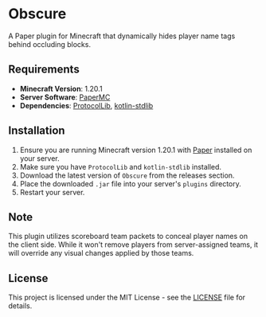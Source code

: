 # Obscure

A Paper plugin for Minecraft that dynamically hides player name tags behind occluding blocks.

## Requirements

- **Minecraft Version**: 1.20.1
- **Server Software**: [PaperMC](https://papermc.io/)
- **Dependencies**: [ProtocolLib](https://www.spigotmc.org/resources/protocollib.1997/), [kotlin-stdlib](https://www.spigotmc.org/resources/kotlin-stdlib.80808/)

## Installation

1. Ensure you are running Minecraft version 1.20.1 with [Paper](https://papermc.io/) installed on your server.
2. Make sure you have `ProtocolLib` and `kotlin-stdlib` installed.
3. Download the latest version of `Obscure` from the releases section.
4. Place the downloaded `.jar` file into your server's `plugins` directory.
5. Restart your server.

## Note

This plugin utilizes scoreboard team packets to conceal player names on the client side. While it won't remove players from server-assigned teams, it will override any visual changes applied by those teams.

## License

This project is licensed under the MIT License - see the [LICENSE](LICENSE) file for details.
